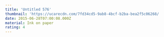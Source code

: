 ```yaml
---
title: 'Untitled 576'
thumbnail: 'https://ucarecdn.com/7fd34cd5-9ab8-4bcf-b2ba-bea2f5c06268/'
date: 2015-06-28T07:00:08.000Z
material: Ink on paper
rating: 4
---
```

